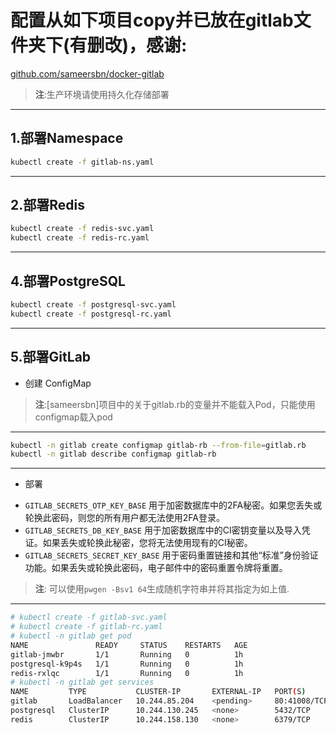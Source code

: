 
# 配置从如下项目copy并已放在gitlab文件夹下(有删改)，感谢:
[github.com/sameersbn/docker-gitlab](https://github.com/sameersbn/docker-gitlab)
> **注**:生产环境请使用持久化存储部署
---
1.部署Namespace
---
```bash
kubectl create -f gitlab-ns.yaml 
```
---
2.部署Redis
---
```bash
kubectl create -f redis-svc.yaml 
kubectl create -f redis-rc.yaml 
```
---
4.部署PostgreSQL
---
```bash
kubectl create -f postgresql-svc.yaml 
kubectl create -f postgresql-rc.yaml 
```
---
5.部署GitLab
---
+ 创建 ConfigMap
> **注**:[sameersbn]项目中的关于gitlab.rb的变量并不能载入Pod，只能使用configmap载入pod
---
```bash
kubectl -n gitlab create configmap gitlab-rb --from-file=gitlab.rb
kubectl -n gitlab describe configmap gitlab-rb
```
---
+ 部署
- `GITLAB_SECRETS_OTP_KEY_BASE` 用于加密数据库中的2FA秘密。如果您丢失或轮换此密码，则您的所有用户都无法使用2FA登录。
- `GITLAB_SECRETS_DB_KEY_BASE` 用于加密数据库中的CI密钥变量以及导入凭证。如果丢失或轮换此秘密，您将无法使用现有的CI秘密。
- `GITLAB_SECRETS_SECRET_KEY_BASE` 用于密码重置链接和其他“标准”身份验证功能。如果丢失或轮换此密码，电子邮件中的密码重置令牌将重置。

> **注**: 可以使用`pwgen -Bsv1 64`生成随机字符串并将其指定为如上值.

---
```bash
# kubectl create -f gitlab-svc.yaml 
# kubectl create -f gitlab-rc.yaml
# kubectl -n gitlab get pod
NAME               READY     STATUS    RESTARTS   AGE
gitlab-jmwbr       1/1       Running   0          1h
postgresql-k9p4s   1/1       Running   0          1h
redis-rxlqc        1/1       Running   0          1h
# kubectl -n gitlab get services
NAME         TYPE           CLUSTER-IP       EXTERNAL-IP   PORT(S)      AGE
gitlab       LoadBalancer   10.244.85.204    <pending>     80:41008/TCP,22:30270/TCP,9090:34210/TCP   1h
postgresql   ClusterIP      10.244.130.245   <none>        5432/TCP                                   1h
redis        ClusterIP      10.244.158.130   <none>        6379/TCP                                   1h
```

